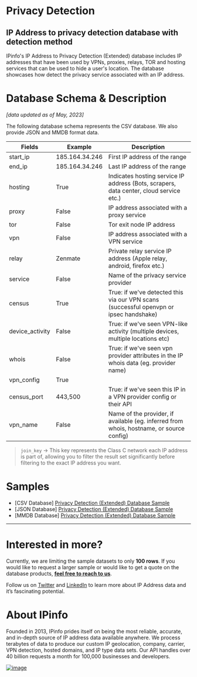 # Privacy Detection

## IP Address to privacy detection database with detection method

IPinfo's IP Address to Privacy Detection (Extended) database includes IP addresses that have been used by VPNs, proxies, relays, TOR and hosting services that can be used to hide a user's location. The database showcases how detect the privacy service associated with an IP address.

# Database Schema & Description

*[data updated as of May, 2023]*

The following database schema represents the CSV database. We also provide JSON and MMDB format data.

| Fields          | Example        | Description                                                                              |
|-----------------|----------------|------------------------------------------------------------------------------------------|
| start_ip        | 185.164.34.246 | First IP address of the range                                                            |
| end_ip          | 185.164.34.246 | Last IP address of the range                                                             |
| hosting         | True           | Indicates hosting service IP address (Bots, scrapers, data center, cloud service etc.)   |
| proxy           | False          | IP address associated with a proxy service                                               |
| tor             | False          | Tor exit node IP address                                                                 |
| vpn             | False          | IP address associated with a VPN service                                                 |
| relay           | Zenmate        | Private relay service IP address (Apple relay, android, firefox etc.)                    |
| service         | False          | Name of the privacy service provider                                                     |
| census          | True           | True: if we've detected this via our VPN scans (successful openvpn or ipsec handshake)   |
| device_activity | False          | True: if we've seen VPN-like activity (multiple devices, multiple locations etc)         |
| whois           | False          | True: if we've seen vpn provider attributes in the IP whois data (eg. provider name)     |
| vpn_config      | True           |                                                                                          |
| census_port     | 443,500        | True: if we've seen this IP in a VPN provider config or their API                        |
| vpn_name        | False          | Name of the provider, if available (eg. inferred from whois, hostname, or source config) |

> `join_key` → This key represents the Class C network each IP address is part of, allowing you to filter the result set significantly before filtering to the exact IP address you want.


# Samples

- [CSV Database] [Privacy Detection (Extended) Database Sample](/Privacy%20Detection%20Extended/privacy_detection_extended_sample.csv)
- [JSON Database] [Privacy Detection (Extended) Database Sample](/Privacy%20Detection%20Extended/privacy_detection_extended_sample.json)
- [MMDB Database] [Privacy Detection (Extended) Database Sample](/Privacy%20Detection%20Extended/privacy_detection_extended_sample.mmdb)

---

# Interested in more?

Currently, we are limiting the sample datasets to only **100 rows**. If you would like to request a larger sample or would like to get a quote on the database products, **[feel free to reach to us](https://ipinfo.io/products/ip-database-download#request_form)**.

Follow us on [Twitter](https://twitter.com/ipinfoio) and [LinkedIn](https://www.linkedin.com/company/ipinfo/) to learn more about IP Address data and it’s fascinating potential.

# About IPinfo

Founded in 2013, IPinfo prides itself on being the most reliable, accurate, and in-depth source of IP address data available anywhere. We process terabytes of data to produce our custom IP geolocation, company, carrier, VPN detection, hosted domains, and IP type data sets. Our API handles over 40 billion requests a month for 100,000 businesses and developers.

[![image](https://avatars3.githubusercontent.com/u/15721521?s=128&u=7bb7dde5c4991335fb234e68a30971944abc6bf3&v=4)](https://ipinfo.io/)